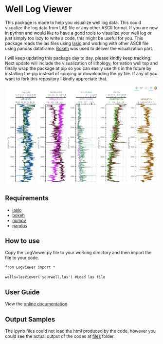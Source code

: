 # Well Log Viewer
This package is made to help you visualize well log data. This could visualize the log data from LAS file or any other ASCII format. If you are new in python and would like to have a good tools to visualize your well log or just simply too lazy to write a code, this might be useful for you. This package reads the las files using [lasio](https://lasio.readthedocs.io/en/latest/installation.html) and working with other ASCII file using pandas dataframe. [Bokeh](https://bokeh.org/) was used to deliver the visualization part.

I will keep updating this package day to day, please kindly keep tracking. Next update will include the visualization of lithology, formation well top and finally wrap the package at pip so you can easily use this in the future by installing the pip instead of copying or downloading the py file. If any of you want to fork this repository I kindly appreciate that.


![alt text](https://github.com/panjoel4/WellLogViewer/blob/master/Files/image.png?raw=true)


## Requirements
- [lasio](https://lasio.readthedocs.io/en/latest/installation.html) <br/>
- [bokeh](https://bokeh.org/) <br/>
- [numpy](https://numpy.org/) <br/>
- [pandas](https://pandas.pydata.org/docs/) <br/>

## How to use
Copy the LogViewer.py file to your working directory and then import the file to your code.

<pre><code>from LogViewer import *

wells=lasViewer('yourwell.las') #Load las file
</code></pre>

## User Guide
View the [online documentation](https://github.com/panjoel4/WellLogViewer/tree/master/User%20Guide)

## Output Samples
The ipynb files could not load the html produced by the code, however you could see the actual output of the codes at [files](https://github.com/panjoel4/WellLogViewer/tree/master/Files) folder.
